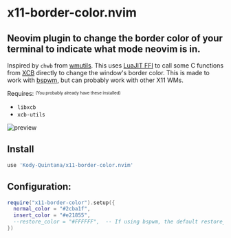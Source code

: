 # x11-border-color.nvim

## Neovim plugin to change the border color of your terminal to indicate what mode neovim is in.

Inspired by `chwb` from [wmutils](https://github.com/wmutils/core).
This uses [LuaJIT FFI](https://luajit.org/ext_ffi.html) to call some C functions from [XCB](https://xcb.freedesktop.org/) directly to change the window's border color.
This is made to work with [bspwm](https://github.com/baskerville/bspwm), but can probably work with other X11 WMs.

Requires: <sup><sub>(You probably already have these installed)</sub></sup>

  * `libxcb`
  * `xcb-utils`



![preview](https://github.com/Kody-Quintana/x11-border-color.nvim/assets/35752790/803d37c8-1fe8-461b-b720-94eeb33d0a51)

## Install
```lua
use 'Kody-Quintana/x11-border-color.nvim'
```

## Configuration:

```lua
require("x11-border-color").setup({
  normal_color = "#2cba1f",
  insert_color = "#e21855",
  --restore_color = "#FFFFFF",  -- If using bspwm, the default restore_color is the output of 'bspc config focused_border_color'
})
```
